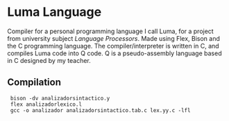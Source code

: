 # Luma Language
Compiler for a personal programming language I call Luma, for a project from university subject _Language Processors_. Made using Flex, Bison and the C programming language.
The compiler/interpreter is written in C, and compiles Luma code into Q code. Q is a pseudo-assembly language based in C designed by my teacher.

## Compilation

     bison -dv analizadorsintactico.y
     flex analizadorlexico.l
     gcc -o analizador analizadorsintactico.tab.c lex.yy.c -lfl
